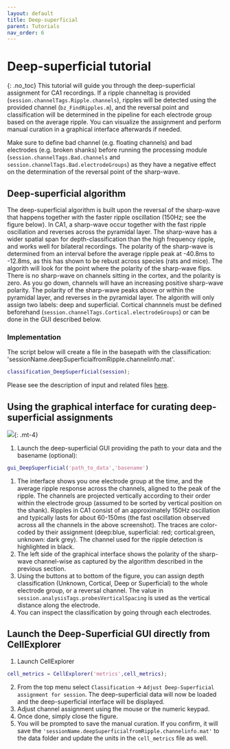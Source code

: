 ```yaml
---
layout: default
title: Deep-superficial
parent: Tutorials
nav_order: 6
---
```

# Deep-superficial tutorial
{: .no_toc}
This tutorial will guide you through the deep-superficial assignment for CA1 recordings. If a ripple channeltag is provided (`session.channelTags.Ripple.channels`), ripples will be detected using the provided channel (`bz_FindRipples.m`), and the reversal point and classification will be determined in the pipeline for each electrode group based on the average ripple. You can visualize the assignment and perform manual curation in a graphical interface afterwards if needed. 

Make sure to define bad channel (e.g. floating channels) and bad electrodes (e.g. broken shanks) before running the processing module (`session.channelTags.Bad.channels` and `session.channelTags.Bad.electrodeGroups`) as they have a negative effect on the determination of the reversal point of the sharp-wave.

## Deep-superficial algorithm
The deep-superficial algorithm is built upon the reversal of the sharp-wave that happens together with the faster ripple oscillation (150Hz; see the figure below). In CA1, a sharp-wave occur together with the fast ripple oscillation and reverses across the pyramidal layer. The sharp-wave has a wider spatial span for depth-classification than the high frequency ripple, and works well for bilateral recordings. The polarity of the sharp-wave is determined from an interval before the average ripple peak at -40.8ms to -12.8ms, as this has shown to be rebust across species (rats and mice). The algorith will look for the point where the polarity of the sharp-wave flips. There is no sharp-wave on channels sitting in the cortex, and the polarity is zero. As you go down, channels will have an increasing positive sharp-wave polarity. The polarity of the sharp-wave peaks above or within the pyramidal layer, and reverses in the pyramidal layer. The algorith will only assign two labels: deep and superficial. Cortical channnels must be defined beforehand (`session.channelTags.Cortical.electrodeGroups`) or can be done in the GUI described below.

### Implementation 
The script below will create a file in the basepath with the classification: 'sessionName.deepSuperficialfromRipple.channelinfo.mat'.
```m
classification_DeepSuperficial(session);
```
Please see the description of input and related files [here]({{"/pipeline/hippocampal-metrics/#deep-superficial-metrics"|absolute_url}}).

## Using the graphical interface for curating deep-superficial assignments
![](https://buzsakilab.com/wp/wp-content/uploads/2020/02/gui_deepSuperficial.png){: .mt-4}

1. Launch the deep-superficial GUI providing the path to your data and the basename (optional):
```m
gui_DeepSuperficial('path_to_data','basename')
```
1. The interface shows you one electrode group at the time, and the average ripple response across the channels, aligned to the peak of the ripple. The channels are projected vertically according to their order within the electrode group (assumed to be sorted by vertical position on the shank). Ripples in CA1 consist of an approximately 150Hz oscillation and typically lasts for about 60-150ms (the fast oscillation observed across all the channels in the above screenshot). The traces are color-coded by their assignment (deep:blue, superficial: red; cortical:green, unknown: dark grey). The channel used for the ripple detection is highlighted in black.
2. The left side of the graphical interface shows the polarity of the sharp-wave channel-wise as captured by the algorithm described in the previous section. 
3. Using the buttons at to bottom of the figure, you can assign depth classification (Unknown, Cortical, Deep or Superficial) to the whole electrode group, or a reversal channel. The value in `session.analysisTags.probesVerticalSpacing` is used as the vertical distance along the electrode.
4. You can inspect the classification by going through each electrodes.

## Launch the Deep-Superficial GUI directly from CellExplorer
1. Launch CellExplorer
```m
cell_metrics = CellExplorer('metrics',cell_metrics); 
```
2. From the top menu select `Classification` -> `Adjust Deep-Superficial assignment for session`. The deep-superficial data will now be loaded and the deep-superficial interface will be displayed.
3. Adjust channel assignment using the mouse or the numeric keypad. 
3. Once done, simply close the figure. 
4. You will be prompted to save the manual curation. If you confirm, it will save the `'sessionName.deepSuperficialfromRipple.channelinfo.mat'` to the data folder and update the units in the `cell_metrics` file as well.

